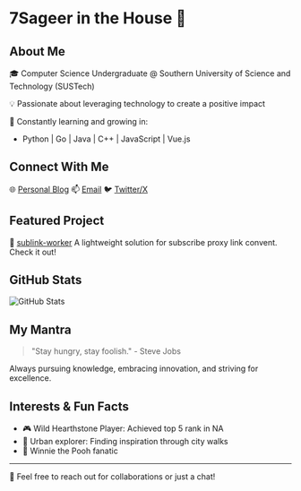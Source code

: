 # 7Sageer in the House 👋

## About Me

🎓 Computer Science Undergraduate @ Southern University of Science and Technology (SUSTech)

💡 Passionate about leveraging technology to create a positive impact

🌱 Constantly learning and growing in:

   - Python | Go | Java | C++ | JavaScript | Vue.js

## Connect With Me
🌐 [Personal Blog](https://7.sageer.me)
📫 [Email](mailto:7sageer@djwcb.cn)
🐦 [Twitter/X](https://x.com/sag77r)


## Featured Project

🚀 [sublink-worker](https://github.com/7Sageer/sublink-worker)
   A lightweight solution for subscribe proxy link convent. Check it out!

## GitHub Stats

![GitHub Stats](https://github-readme-stats.vercel.app/api?username=7Sageer&show_icons=true&theme=tokyonight)

## My Mantra

> "Stay hungry, stay foolish." - Steve Jobs

Always pursuing knowledge, embracing innovation, and striving for excellence.

## Interests & Fun Facts

- 🎮 Wild Hearthstone Player: Achieved top 5 rank in NA
- 🌆 Urban explorer: Finding inspiration through city walks
- 🐻 Winnie the Pooh fanatic

---

💬 Feel free to reach out for collaborations or just a chat!
